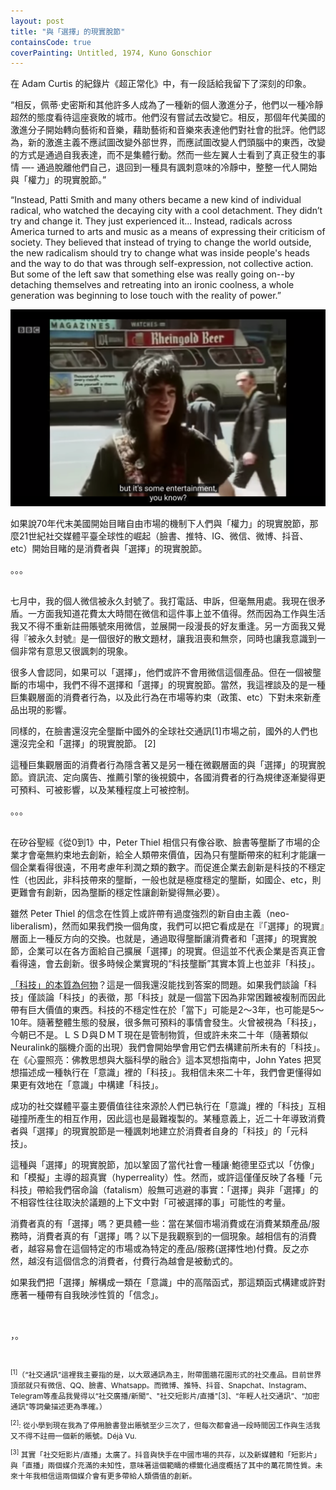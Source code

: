 ```yaml
---
layout: post
title: "與「選擇」的現實脫節"
containsCode: true
coverPainting: Untitled, 1974, Kuno Gonschior
---
```


在 Adam Curtis 的紀錄片《超正常化》中，有一段話給我留下了深刻的印象。

“相反，佩蒂·史密斯和其他許多人成為了一種新的個人激進分子，他們以一種冷靜超然的態度看待這座衰敗的城市。他們沒有嘗試去改變它。相反，那個年代美國的激進分子開始轉向藝術和音樂，藉助藝術和音樂來表達他們對社會的批評。他們認為，新的激進主義不應試圖改變外部世界，而應試圖改變人們頭腦中的東西，改變的方式是通過自我表達，而不是集體行動。然而一些左翼人士看到了真正發生的事情 —- 通過脫離他們自己，退回到一種具有諷刺意味的冷靜中，整整一代人開始與「權力」的現實脫節。”

“Instead, Patti Smith and many others became a new kind of individual radical, who watched the decaying city with a cool detachment. They didn’t try and change it. They just experienced it... Instead, radicals across America turned to arts and music as a means of expressing their criticism of society. They believed that instead of trying to change the world outside, the new radicalism should try to change what was inside people's heads and the way to do that was through  self-expression, not collective action.  But some of the left saw that something else was really going on--by detaching themselves and retreating into an ironic coolness, a whole generation was beginning to lose touch with the reality of power.”

<img src="/img/2.png"/>

如果說70年代末美國開始目睹自由市場的機制下人們與「權力」的現實脫節，那麼21世紀社交媒體平臺全球性的崛起（臉書、推特、IG、微信、微博、抖音、etc）開始目睹的是消費者與「選擇」的現實脫節。

<p class="text-center"  style="margin-bottom:30px" >
。。。
</p>

七月中，我的個人微信被永久封號了。我打電話、申訴，但毫無用處。我現在很矛盾。一方面我知道花費太大時間在微信和這件事上並不值得。然而因為工作與生活我又不得不重新註冊賬號來用微信，並展開一段漫長的好友重逢。另一方面我又覺得『被永久封號』是一個很好的散文題材，讓我沮喪和無奈，同時也讓我意識到一個非常有意思又很諷刺的現象。

很多人會認同，如果可以「選擇」，他們或許不會用微信這個產品。但在一個被壟斷的市場中，我們不得不選擇和「選擇」的現實脫節。當然，我這裡談及的是一種巨集觀層面的消費者行為，以及此行為在市場等約束（政策、etc）下對未來新產品出現的影響。

<!-- 比如你要联系朋友，目前国内首选是微信，然后或许有人会用QQ、iMessage、微博，或更传统的电邮、短信、打电话。但普遍来说，微信在社交通讯地位无可替代。十年后，我相信微信仍会是人们的首选。然而十年前，在张小龙还没创始微信前，我们还没完全和「选择」的现实脱节。 -->

同樣的，在臉書還沒完全壟斷中國外的全球社交通訊\[1\]市場之前，國外的人們也還沒完全和「選擇」的現實脫節。 \[2\]

這種巨集觀層面的消費者行為隱含著又是另一種在微觀層面的與「選擇」的現實脫節。資訊流、定向廣告、推薦引擎的後視鏡中，各國消費者的行為規律逐漸變得更可預料、可被影響，以及某種程度上可被控制。

<p class="text-center"  style="margin-bottom:30px" >
。。。
</p>

在矽谷聖經《從0到1》中，Peter Thiel 相信只有像谷歌、臉書等壟斷了市場的企業才會毫無約束地去創新，給全人類帶來價值，因為只有壟斷帶來的紅利才能讓一個企業看得很遠，不用考慮年利潤之類的數字。而促進企業去創新是科技的不穩定性（也因此，非科技帶來的壟斷，一般也就是極度穩定的壟斷，如國企、etc，則更難會有創新，因為壟斷的穩定性讓創新變得無必要）。

雖然 Peter Thiel 的信念在性質上或許帶有過度強烈的新自由主義（neo-liberalism)，然而如果我們換一個角度，我們可以把它看成是在『「選擇」的現實』層面上一種反方向的交換。也就是，通過取得壟斷讓消費者和「選擇」的現實脫節，企業可以在各方面給自己擴展「選擇」的現實。但這並不代表企業是否真正會看得遠，會去創新。很多時候企業實現的“科技壟斷”其實本質上也並非「科技」。

​[「科技」的本質為何物](https://www.youtube.com/watch?v=9KKgvRw1rrU)？這是一個我還沒能找到答案的問題。如果我們談論「科技」僅談論「科技」的表徵，那「科技」就是一個當下因為非常困難被複制而因此帶有巨大價值的東西。科技的不穩定性在於「當下」可能是2～3年，也可能是5～10年。隨著整體生態的發展，很多無可預料的事情會發生。火曾被視為「科技」，今朝已不是。ＬＳＤ與ＤＭＴ現在是管制物質，但或許未來二十年（隨著類似Neuralink的腦機介面的出現）我們會開始學會用它們去構建前所未有的「科技」。在《心靈照亮：佛教思想與大腦科學的融合》這本冥想指南中，John Yates 把冥想描述成一種執行在「意識」裡的「科技」。我相信未來二十年，我們會更懂得如果更有效地在「意識」中構建「科技」。

成功的社交媒體平臺主要價值往往來源於人們已執行在「意識」裡的「科技」互相碰撞所產生的相互作用，因此這也是最難複製的。某種意義上，近二十年導致消費者與「選擇」的現實脫節是一種諷刺地建立於消費者自身的「科技」的「元科技」。​

這種與「選擇」的現實脫節，加以鞏固了當代社會一種讓·鮑德里亞式以「仿像」和「模擬」主導的超真實（hyperreality）性。然而，或許這僅僅反映了各種「元科技」帶給我們宿命論（fatalism）般無可逃避的事實：「選擇」與非「選擇」的不相容性往往取決於議題的上下文中對「可被選擇的事」可能性的考量。

消費者真的有「選擇」嗎？更具體一些：當在某個市場消費或在消費某類產品/服務時，消費者真的有「選擇」嗎？以下是我觀察到的一個現象。越相信有的消費者，越容易會在這個特定的市場或為特定的產品/服務(選擇性地)付費。反之亦然，越沒有這個信念的消費者，付費行為越會是被動式的。

如果我們把「選擇」解構成一類在「意識」中的高階函式，那這類函式構建或許對應著一種帶有自我映涉性質的「信念」。

<br/>
<p class="text-center">
，。
</p>
<br/>

<div style="font-size:0.85em">


<sup>\[1\]</sup>（“社交通訊”這裡我主要指的是，以大眾通訊為主，附帶圍牆花園形式的社交產品。目前世界頂部就只有微信、QQ、臉書、Whatsapp。而微博、推特、抖音、Snapchat、Instagram、Telegram等產品我覺得以“社交廣播/新聞”、"社交短影片/直播"\[3\]、“年輕人社交通訊”、“加密通訊”等詞彙描述更為準確。）

<sup>\[2\]</sup>: 從小學到現在我為了停用臉書登出賬號至少三次了，但每次都會過一段時間因工作與生活我又不得不註冊一個新的賬號。Déjà Vu.

<sup>\[3\]</sup> 其實「社交短影片/直播」太廣了。抖音與快手在中國市場的共存，以及新媒體和「短影片」與「直播」兩個媒介充滿的未知性，意味著這個範疇的標籤化過度概括了其中的萬花筒性質。未來十年我相信這兩個媒介會有更多帶給人類價值的創新。


</div>
